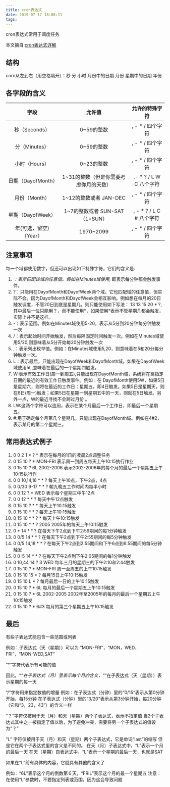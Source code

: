 ```yaml
---
title: cron表达式
date: 2019-07-17 18:08:11
tags: 
---
```


cron表达式常用于调度任务

本文摘自:[cron表达式详解](https://www.cnblogs.com/javahr/p/8318728.html)

## 结构

corn从左到右（用空格隔开）：秒 分 小时 月份中的日期 月份 星期中的日期 年份

## 各字段的含义

字段|允许值|允许的特殊字符
:-------:|:-----------------------:|:------------:
秒（Seconds）|0~59的整数|, - * /    四个字符
分（Minutes）|0~59的整数|, - * /    四个字符
小时（Hours）|0~23的整数|, - * /    四个字符
日期（DayofMonth）|1~31的整数（但是你需要考虑你月的天数）|,- * ? / L W C     八个字符
月份（Month）|1~12的整数或者 JAN-DEC|, - * /    四个字符
星期（DayofWeek）|1~7的整数或者 SUN-SAT （1=SUN）|, - * ? / L C #     八个字符
年(可选，留空)（Year）|1970~2099|, - * /    四个字符

## 注意事项

每一个域都使用数字，但还可以出现如下特殊字符，它们的含义是:

1. *：表示匹配该域的任意值。假如在Minutes域使用*, 即表示每分钟都会触发事件。
2. ?：只能用在DayofMonth和DayofWeek两个域。它也匹配域的任意值，但实际不会。因为DayofMonth和DayofWeek会相互影响。例如想在每月的20日触发调度，不管20日到底是星期几，则只能使用如下写法： 13 13 15 20 * ?, 其中最后一位只能用？，而不能使用*，如果使用*表示不管星期几都会触发，实际上并不是这样。
3. -：表示范围。例如在Minutes域使用5-20，表示从5分到20分钟每分钟触发一次
4. /：表示起始时间开始触发，然后每隔固定时间触发一次。例如在Minutes域使用5/20,则意味着从5分开始每20分钟触发一次
5. ,：表示列出枚举值。例如：在Minutes域使用5,20，则意味着在5和20分每分钟触发一次。
6. L：表示最后，只能出现在DayofWeek和DayofMonth域。如果在DayofWeek域使用5L,意味着在最后的一个星期四触发。
7. W:表示有效工作日(周一到周五),只能出现在DayofMonth域，系统将在离指定日期的最近的有效工作日触发事件。例如：在 DayofMonth使用5W，如果5日是星期六，则将在最近的工作日：星期五，即4日触发。如果5日是星期天，则在6日(周一)触发；如果5日在星期一到星期五中的一天，则就在5日触发。另外一点，W的最近寻找不会跨过月份 。
8. LW:这两个字符可以连用，表示在某个月最后一个工作日，即最后一个星期五。
9. #:用于确定每个月第几个星期几，只能出现在DayofMonth域。例如在4#2，表示某月的第二个星期三。

## 常用表达式例子

1. 0 0 2 1 * ? *   表示在每月的1日的凌晨2点调整任务
2. 0 15 10 ? * MON-FRI   表示周一到周五每天上午10:15执行作业
3. 0 15 10 ? 6L 2002-2006   表示2002-2006年的每个月的最后一个星期五上午10:15执行作
4. 0 0 10,14,16 * * ?   每天上午10点，下午2点，4点
5. 0 0/30 9-17 * * ?   朝九晚五工作时间内每半小时
6. 0 0 12 ? * WED    表示每个星期三中午12点
7. 0 0 12 * * ?   每天中午12点触发
8. 0 15 10 ? * *    每天上午10:15触发
9. 0 15 10 * * ?     每天上午10:15触发
10. 0 15 10 * * ? *    每天上午10:15触发
11. 0 15 10 * * ? 2005    2005年的每天上午10:15触发
12. 0 * 14 * * ?     在每天下午2点到下午2:59期间的每1分钟触发
13. 0 0/5 14 * * ?    在每天下午2点到下午2:55期间的每5分钟触发
14. 0 0/5 14,18 * * ?     在每天下午2点到2:55期间和下午6点到6:55期间的每5分钟触发
15. 0 0-5 14 * * ?    在每天下午2点到下午2:05期间的每1分钟触发
16. 0 10,44 14 ? 3 WED    每年三月的星期三的下午2:10和2:44触发
17. 0 15 10 ? * MON-FRI    周一至周五的上午10:15触发
18. 0 15 10 15 * ?    每月15日上午10:15触发
19. 0 15 10 L * ?    每月最后一日的上午10:15触发
20. 0 15 10 ? * 6L    每月的最后一个星期五上午10:15触发
21. 0 15 10 ? * 6L 2002-2005   2002年至2005年的每月的最后一个星期五上午10:15触发
22. 0 15 10 ? * 6#3   每月的第三个星期五上午10:15触发

## 最后

有些子表达式能包含一些范围或列表

例如：子表达式（天（星期））可以为 “MON-FRI”，“MON，WED，FRI”，“MON-WED,SAT”

“*”字符代表所有可能的值

因此，“*”在子表达式（月）里表示每个月的含义，“*”在子表达式（天（星期））表示星期的每一天

“/”字符用来指定数值的增量 
例如：在子表达式（分钟）里的“0/15”表示从第0分钟开始，每15分钟 
在子表达式（分钟）里的“3/20”表示从第3分钟开始，每20分钟（它和“3，23，43”）的含义一样

“？”字符仅被用于天（月）和天（星期）两个子表达式，表示不指定值 
当2个子表达式其中之一被指定了值以后，为了避免冲突，需要将另一个子表达式的值设为“？”

“L” 字符仅被用于天（月）和天（星期）两个子表达式，它是单词“last”的缩写 
但是它在两个子表达式里的含义是不同的。 
在天（月）子表达式中，“L”表示一个月的最后一天 
在天（星期）自表达式中，“L”表示一个星期的最后一天，也就是SAT

如果在“L”前有具体的内容，它就具有其他的含义了

例如：“6L”表示这个月的倒数第６天，“FRIL”表示这个月的最一个星期五 
注意：在使用“L”参数时，不要指定列表或范围，因为这会导致问题

